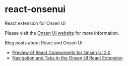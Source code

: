 # react-onsenui
React extension for Onsen UI

Please visit the [Onsen UI website](https://onsen.io) for more information.

Blog posts about React and Onsen UI:

* [Preview of React Components for Onsen UI 2.0](https://onsen.io/blog/react-onsen-ui-preview/)
* [Navigation and Tabs in the Onsen UI React Extension](https://onsen.io/blog/react-onsen-ui-navigator-tabs/)
